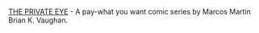 ---
layout: post
wordpress_id: 1594
wordpress_url: http://noesbueno.com/?p=1594
date: '2013-03-21 17:45:23 -0500'
date_gmt: '2013-03-21 22:45:23 -0500'
body: |
  <p><a href="http://panelsyndicate.com/">THE PRIVATE EYE</a> - A pay-what you want comic series by Marcos Martin Brian K. Vaughan.</p>
---